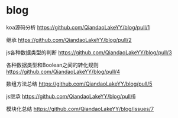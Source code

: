 # blog

koa源码分析
  https://github.com/QiandaoLakeYY/blog/pull/1

继承
  https://github.com/QiandaoLakeYY/blog/pull/2
  
 js各种数据类型的判断
   https://github.com/QiandaoLakeYY/blog/pull/3
   
 
 各种数据类型和Boolean之间的转化规则
   https://github.com/QiandaoLakeYY/blog/pull/4

数组方法总结
   https://github.com/QiandaoLakeYY/blog/pull/5
   
js继承
  https://github.com/QiandaoLakeYY/blog/pull/6
  
模块化总结
  https://github.com/QiandaoLakeYY/blog/issues/7
